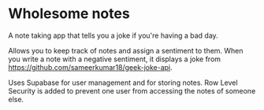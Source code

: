 # Wholesome notes

A note taking app that tells you a joke if you're having a bad day.

Allows you to keep track of notes and assign a sentiment to them. When you write a note with a negative sentiment, it displays a joke from https://github.com/sameerkumar18/geek-joke-api.

Uses Supabase for user management and for storing notes. Row Level Security is added to prevent one user from accessing the notes of someone else.